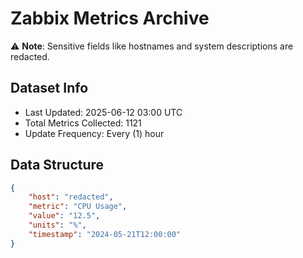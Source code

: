 # Zabbix Metrics Archive

⚠️ **Note**: Sensitive fields like hostnames and system descriptions are redacted.

## Dataset Info
- Last Updated: 2025-06-12 03:00 UTC
- Total Metrics Collected: 1121
- Update Frequency: Every (1) hour

## Data Structure
```json
{
    "host": "redacted",
    "metric": "CPU Usage",
    "value": "12.5",
    "units": "%",
    "timestamp": "2024-05-21T12:00:00"
}
```

